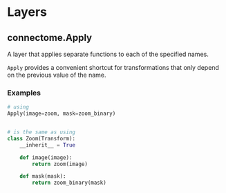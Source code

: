 # Layers

## connectome.Apply

A layer that applies separate functions to each of the specified names.

`Apply` provides a convenient shortcut for transformations that only depend on the previous value of the name.

### Examples

```python
# using
Apply(image=zoom, mask=zoom_binary)


# is the same as using
class Zoom(Transform):
    __inherit__ = True

    def image(image):
        return zoom(image)

    def mask(mask):
        return zoom_binary(mask)
```
